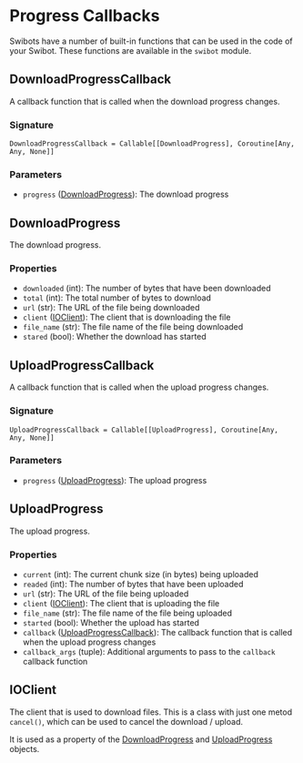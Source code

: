 # Progress Callbacks

Swibots have a number of built-in functions that can be used in the code of your Swibot. These functions are available in the `swibot` module.


## DownloadProgressCallback

A callback function that is called when the download progress changes.

### Signature
`DownloadProgressCallback = Callable[[DownloadProgress], Coroutine[Any, Any, None]]`

### Parameters
- `progress` ([DownloadProgress](#downloadprogress)): The download progress


## DownloadProgress

The download progress.

### Properties
- `downloaded` (int): The number of bytes that have been downloaded
- `total` (int): The total number of bytes to download
- `url` (str): The URL of the file being downloaded
- `client` ([IOClient](#ioclient)): The client that is downloading the file
- `file_name` (str): The file name of the file being downloaded
- `stared` (bool): Whether the download has started


## UploadProgressCallback

A callback function that is called when the upload progress changes.

### Signature

`UploadProgressCallback = Callable[[UploadProgress], Coroutine[Any, Any, None]]`

### Parameters

- `progress` ([UploadProgress](#uploadprogress)): The upload progress

## UploadProgress

The upload progress.

### Properties

- `current` (int): The current chunk size (in bytes) being uploaded
- `readed` (int): The number of bytes that have been uploaded
- `url` (str): The URL of the file being uploaded
- `client` ([IOClient](#ioclient)): The client that is uploading the file
- `file_name` (str): The file name of the file being uploaded
- `started` (bool): Whether the upload has started
- `callback` ([UploadProgressCallback](#uploadprogresscallback)): The callback function that is called when the upload progress changes
- `callback_args` (tuple): Additional arguments to pass to the `callback` callback function

## IOClient

The client that is used to download files. This is a class with just one metod `cancel()`, which can be used to cancel the download / upload.

It is used as a property of the [DownloadProgress](#downloadprogress) and [UploadProgress](#uploadprogress) objects.